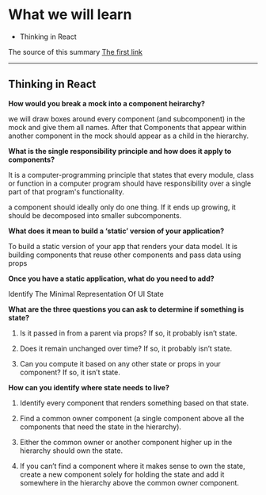 # What we will learn

- Thinking in React

The source of this summary [The first link](https://reactjs.org/docs/thinking-in-react.html)

______________________________________

## Thinking in React

**How would you break a mock into a component heirarchy?**

we will draw boxes around every component (and subcomponent) in the mock and give them all names. After that Components that appear within another component in the mock should appear as a child in the hierarchy.

**What is the single responsibility principle and how does it apply to components?**

 It is a computer-programming principle that states that every module, class or function in a computer program should have responsibility over a single part of that program's functionality.

 a component should ideally only do one thing. If it ends up growing, it should be decomposed into smaller subcomponents.

**What does it mean to build a ‘static’ version of your application?**

To build a static version of your app that renders your data model. It is building components that reuse other components and pass data using props

**Once you have a static application, what do you need to add?**

Identify The Minimal Representation Of UI State

**What are the three questions you can ask to determine if something is state?**

1. Is it passed in from a parent via props? If so, it probably isn’t state.

2. Does it remain unchanged over time? If so, it probably isn’t state.

3. Can you compute it based on any other state or props in your component? If so, it isn’t state.

**How can you identify where state needs to live?**

1. Identify every component that renders something based on that state.

2. Find a common owner component (a single component above all the components that need the state in the hierarchy).

3. Either the common owner or another component higher up in the hierarchy should own the state.

4. If you can’t find a component where it makes sense to own the state, create a new component solely for holding the state and add it somewhere in the hierarchy above the common owner component.
